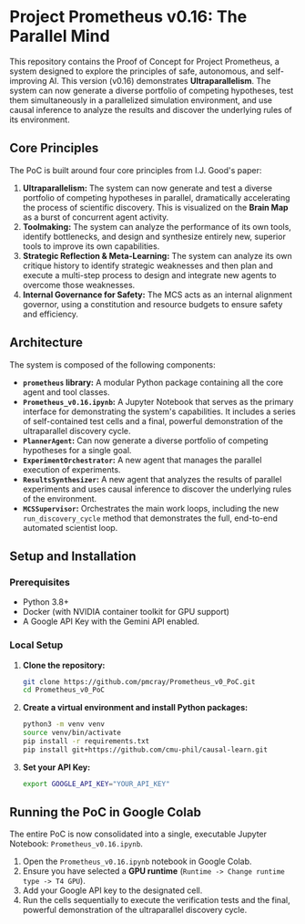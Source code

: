 
# Project Prometheus v0.16: The Parallel Mind

This repository contains the Proof of Concept for Project Prometheus, a system designed to explore the principles of safe, autonomous, and self-improving AI. This version (v0.16) demonstrates **Ultraparallelism**. The system can now generate a diverse portfolio of competing hypotheses, test them simultaneously in a parallelized simulation environment, and use causal inference to analyze the results and discover the underlying rules of its environment.

## Core Principles

The PoC is built around four core principles from I.J. Good's paper:

1.  **Ultraparallelism:** The system can now generate and test a diverse portfolio of competing hypotheses in parallel, dramatically accelerating the process of scientific discovery. This is visualized on the **Brain Map** as a burst of concurrent agent activity.
2.  **Toolmaking:** The system can analyze the performance of its own tools, identify bottlenecks, and design and synthesize entirely new, superior tools to improve its own capabilities.
3.  **Strategic Reflection & Meta-Learning:** The system can analyze its own critique history to identify strategic weaknesses and then plan and execute a multi-step process to design and integrate new agents to overcome those weaknesses.
4.  **Internal Governance for Safety:** The MCS acts as an internal alignment governor, using a constitution and resource budgets to ensure safety and efficiency.

## Architecture

The system is composed of the following components:

*   **`prometheus` library:** A modular Python package containing all the core agent and tool classes.
*   **`Prometheus_v0.16.ipynb`:** A Jupyter Notebook that serves as the primary interface for demonstrating the system's capabilities. It includes a series of self-contained test cells and a final, powerful demonstration of the ultraparallel discovery cycle.
*   **`PlannerAgent`:** Can now generate a diverse portfolio of competing hypotheses for a single goal.
*   **`ExperimentOrchestrator`:** A new agent that manages the parallel execution of experiments.
*   **`ResultsSynthesizer`:** A new agent that analyzes the results of parallel experiments and uses causal inference to discover the underlying rules of the environment.
*   **`MCSSupervisor`:** Orchestrates the main work loops, including the new `run_discovery_cycle` method that demonstrates the full, end-to-end automated scientist loop.

## Setup and Installation

### Prerequisites

*   Python 3.8+
*   Docker (with NVIDIA container toolkit for GPU support)
*   A Google API Key with the Gemini API enabled.

### Local Setup

1.  **Clone the repository:**
    ```bash
    git clone https://github.com/pmcray/Prometheus_v0_PoC.git
    cd Prometheus_v0_PoC
    ```

2.  **Create a virtual environment and install Python packages:**
    ```bash
    python3 -m venv venv
    source venv/bin/activate
    pip install -r requirements.txt
    pip install git+https://github.com/cmu-phil/causal-learn.git
    ```

3.  **Set your API Key:**
    ```bash
    export GOOGLE_API_KEY="YOUR_API_KEY"
    ```

## Running the PoC in Google Colab

The entire PoC is now consolidated into a single, executable Jupyter Notebook: `Prometheus_v0.16.ipynb`.

1.  Open the `Prometheus_v0.16.ipynb` notebook in Google Colab.
2.  Ensure you have selected a **GPU runtime** (`Runtime -> Change runtime type -> T4 GPU`).
3.  Add your Google API key to the designated cell.
4.  Run the cells sequentially to execute the verification tests and the final, powerful demonstration of the ultraparallel discovery cycle.
